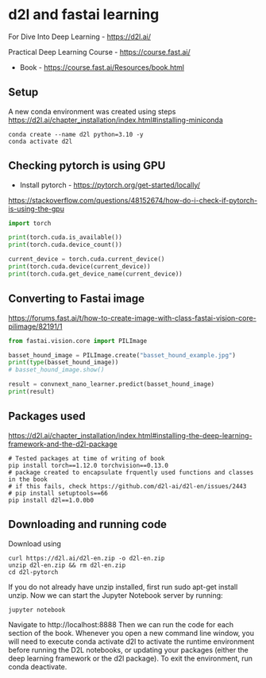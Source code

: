 # d2l and fastai learning
For Dive Into Deep Learning - https://d2l.ai/

Practical Deep Learning Course - https://course.fast.ai/
- Book - https://course.fast.ai/Resources/book.html

## Setup
A new conda environment was created using steps https://d2l.ai/chapter_installation/index.html#installing-miniconda
```shell
conda create --name d2l python=3.10 -y
conda activate d2l
```

## Checking pytorch is using GPU
- Install pytorch - https://pytorch.org/get-started/locally/

https://stackoverflow.com/questions/48152674/how-do-i-check-if-pytorch-is-using-the-gpu
```python
import torch

print(torch.cuda.is_available())
print(torch.cuda.device_count())

current_device = torch.cuda.current_device()
print(torch.cuda.device(current_device))
print(torch.cuda.get_device_name(current_device))
```

## Converting to Fastai image
https://forums.fast.ai/t/how-to-create-image-with-class-fastai-vision-core-pilimage/82191/1
```python
from fastai.vision.core import PILImage

basset_hound_image = PILImage.create("basset_hound_example.jpg")
print(type(basset_hound_image))
# basset_hound_image.show()

result = convnext_nano_learner.predict(basset_hound_image)
print(result)
```

## Packages used
https://d2l.ai/chapter_installation/index.html#installing-the-deep-learning-framework-and-the-d2l-package

```shell
# Tested packages at time of writing of book
pip install torch==1.12.0 torchvision==0.13.0
# package created to encapsulate frquently used functions and classes in the book
# if this fails, check https://github.com/d2l-ai/d2l-en/issues/2443
# pip install setuptools==66
pip install d2l==1.0.0b0
```

## Downloading and running code

Download using 
```shell
curl https://d2l.ai/d2l-en.zip -o d2l-en.zip
unzip d2l-en.zip && rm d2l-en.zip
cd d2l-pytorch
```

If you do not already have unzip installed, first run sudo apt-get install unzip.
Now we can start the Jupyter Notebook server by running:
```shell
jupyter notebook
```

Navigate to http://localhost:8888
Then we can run the code for each section of the book.
Whenever you open a new command line window, you will need to execute conda activate d2l to activate the runtime environment before running the D2L notebooks, or updating your packages (either the deep learning framework or the d2l package).
To exit the environment, run conda deactivate.